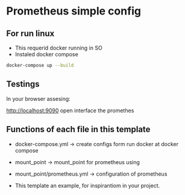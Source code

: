 # Prometheus simple config

## For run linux

* This requerid docker running in SO
* Instaled docker compose

```bash
docker-compose up --build
```

## Testings

In your browser assesing:

<http://localhost:9090> open interface the promethes

## Functions of each file in this template

* docker-compose.yml -> create configs form run docker at docker compose
* mount_point -> mount_point for prometheus using
* mount_point/prometheus.yml -> configuration of prometheus

* This template an example, for inspirantiom in your project.
